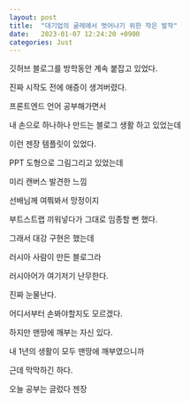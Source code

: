 ```yaml
---
layout: post
title:  "대기업의 굴레에서 벗어나기 위한 작은 발작"
date:   2023-01-07 12:24:20 +0900
categories: Just
---
```


깃허브 블로그를 방학동안 계속 붙잡고 있었다.

진짜 시작도 전에 애증이 생겨버렸다.


프론트엔드 언어 공부해가면서

내 손으로 하나하나 만드는 블로그 생활 하고 있었는데

이런 젠장 템플릿이 있었다.


PPT 도형으로 그림그리고 있었는데

미리 캔버스 발견한 느낌


선배님께 여쭤봐서 망정이지

부트스트랩 끼워넣다가 그대로 임종할 뻔 했다.


그래서 대강 구현은 했는데

러시아 사람이 만든 블로그라

러시아어가 여기저기 난무한다.

진짜 눈물난다.


어디서부터 손봐야할지도 모르겠다.


하지만 맨땅에 깨부는 자신 있다.

내 1년의 생활이 모두 맨땅에 깨부였으니까



근데 막막하긴 하다.

오늘 공부는 글렀다 젠장